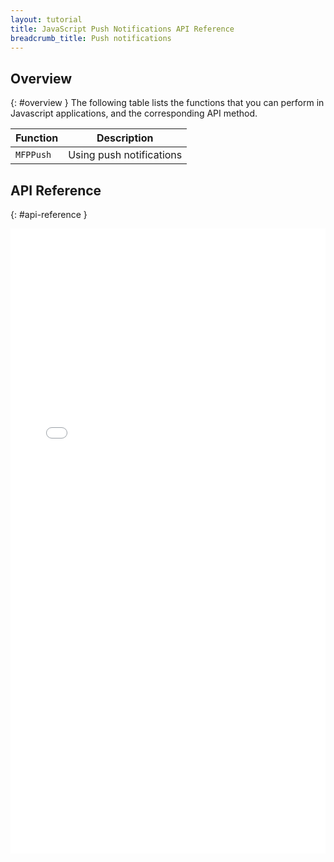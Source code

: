 ```yaml
---
layout: tutorial
title: JavaScript Push Notifications API Reference
breadcrumb_title: Push notifications
---
```

<!-- NLS_CHARSET=UTF-8 -->
## Overview
{: #overview }
The following table lists the functions that you can perform in Javascript applications, and the corresponding API method.

| Function | Description |
|----------|-------------|
| `MFPPush` | Using push notifications |

## API Reference
{: #api-reference }
<iframe title="push-api" width="100%" height="1000px" frameBorder="0" src="../../../../../../../../../api-ref/push-hybrid-cordova-js-apidoc/html/refjavascript-mfp-push-hybrid/html/index.html"></iframe>

